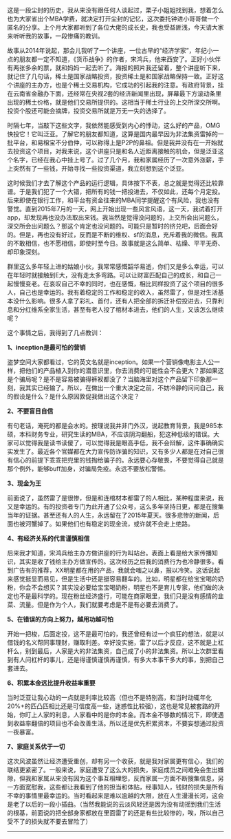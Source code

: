 这是一段尘封的历史，我从来没有跟任何人谈起过，栗子小姐姐找到我，想着怎么也为大家省出个MBA学费，就决定打开尘封的记忆，这次委托钟进小哥哥做一个匿名的分享。上个月大家都听到了各位大佬的成长史，我也受益匪浅，今天请大家来听听我的故事，一段惨痛的教训。

故事从2014年说起，那会儿我听了一个讲座，一位古早的“经济学家”，年纪小一点的朋友都一定不知道，《货币战争》的作者，宋鸿兵，他来西安了。正好小伙伴有两张多余的票，就和妈妈一起去听了。海报的照片我还留着，整个讲座听下来，就记住了几句话，稀土是国家战略投资，投资稀土是和国家战略保持一致。正好这个讲座的主办方，也是个稀土交易机构，它成功的引起我的注意。有政府背景，挂在云南省金融办下面，还经常在央视2套的经济新闻里出现，屏幕最下方滚动条里出现的稀土价格，就是他们交易所提供的。这相当于稀土行业的上交所深交所啊。投资个股还可能会摘牌，投资交易所就是万无一失的选择了。

时隔七年，当敲下这些文字，我依然能感受到内心的悸动，这么好的产品，OMG快投它！它叫泛亚。了解它的朋友都知道，这算是国内最早因为非法集资雷掉的一批平台，和易租宝不分伯仲，可以称得上是P2P的鼻祖。但是我并没有在一开始就去投资这个项目，对我来说，这个讲座只是和名人近距离接触的机会，但是泛亚这个名字，已经在我心中挂上号了。过了几个月，我和家属经历了一次意外涨薪，手上突然有了一些钱，开始寻找一些投资渠道，我立刻想到这个泛亚。

这时候我们才去了解这个产品的运行逻辑，具体按下不表，总之就是觉得还比较靠谱。于是我们犯了一个大错，把所有的钱一把投进去，不仅如此，还每个月定投。后来即使在银行工作，和平台有资金往来的MBA同学提醒这个有风险，我也没有警觉。直到2015年7月的一天，网上开始出现一些风言风语，这一天，我试着打开app，却发现再也没办法取出来钱。我当然是觉得没问题的，上交所会出问题么，深交所会出问题么？那这个肯定也没问题的。可能只是暂时的挤兑吧，后面会好的。但是，再也没有好过，反而是不断的维权、sf的消息，充斥着我的微信。我真的不敢相信，也不愿相信，即使时至今日。故事就是这么简单、枯燥、平平无奇、却印象深刻。

群里这么多年轻上进的姑娘小伙，我常常感慨韶华易逝，你们又是多么幸运，可以在年轻时就接触到E大，没有走太多弯路。可以让财富匹配自己的成长，和自己一起慢慢变老。在哀叹自己不幸的同时，也在感慨，相比同样投资了这个项目的很多人，自己也是幸运的。我有着稳定的工作和稳定的收入，虽然雷了，但是对生活基本没什么影响。很多人拿了彩礼、首付，还有人把全部的拆迁补偿投进去，只靠利息和分红维系全家生活，甚至有老人投了棺材本进去，他们的人生，又该怎么继续呢？

这个事情之后，我得到了几点教训：

**1、inception是最可怕的营销**

盗梦空间大家都看过，它的英文名就是inception。如果一个营销像电影主人公一样，把他们的产品植入到你的潜意识里，你去消费的可能性会不会更大？那如果这是个骗局呢？是不是容易被骗得裤衩都没了？当脑海里对这个产品留下印象那一刻，我其实已经输了。所以，在做出一个重大决定之前，不妨冷静的问问自己，我的假设是什么？是什么原因敦促我做出这个决定？

**2、不要盲目自信**

有句老话，淹死的都是会水的。按理说我并非门外汉，说起教育背景，我是985本硕，本科财务专业，研究生读的MBA，不应该阴沟翻船，犯这种低级的错误。大家可以觉得我是读书读傻了，可以觉得我是眼高手低，我不会辩解，这件事确确实实发生了。最近各个官媒都在大力宣传防诈骗的知识，又有多少人都是在对自己很有信心的前提下乖乖把兜里的钱掏给骗子的。永远要心存敬畏，不要觉得自己就是那个例外，能够buff加身，对骗局免疫。永远不要放松警惕。

**3、现金为王**

前面说了，虽然雷了是很惨，但是和连棺材本都雷了的人相比，某种程度来说，我又是幸运的。有的投资者专门为此开通了公众号，这么多年坚持日更，都是在搜集当年的证据。甚至还有人的人生，永远留在了2015年夏天。很多悲惨的新闻，后面也被河蟹掉了。如果他们也有稳定的现金流，或许就不会走上绝路。

**4、有经济关系的代言谨慎相信**

后来我才知道，宋鸿兵给主办方做讲座的行为叫站台。表面上看是给大家传播知识，其实是收了钱给主办方做宣传的。这次经历之后我的消费行为也冷静很多。看到广告有的推荐，XX明星都在用的产品，我就会嗤之以鼻，报以冷笑。这话说起来感觉挺显而易见，但是生活中还是挺容易翻车的。比如，明星都在给宝宝喝的奶粉，你会不会想买？其实没必要给宝宝喝奶粉，明星也不是育儿专家，他们做的决定也不是最科学的。现在粉丝经济盛行，可能在商家眼里，我们只是没有感情的韭菜、流量。但是作为个人，我们就要考虑是不是有必要去消费了。

**5、在错误的方向上努力，越用功越可怕**

开始一把梭，后面定投，这不是最可怕的，我还曾经有过一个疯狂的想法，就是以借钱的名义帮同事理财，赚取利差。幸好没实施，雷了以后才反应，这不就是上杠杆么，别到最后，人家是大的非法集资，自己成了小的非法集资。所以上次群里看到有人问杠杆的事儿，还是得谨慎谨慎再谨慎，有多大本事干多大的事，别把自己套进去。

**6、积累本金远比提升收益率重要**

当时泛亚让我心动的一点就是利率比较高（但也不是特别高，和当时动辄年化20%+的匹凸匹相比还是可信度高一些，迷惑性比较强），这也是常见被套路的开始，你盯上人家的利息，人家看中的是你的本金。而本金不够数的情况下，即使遇到收益率翻倍的项目也不会改善生活。所以还是优先积累资本，不要妄想通过投资一夜暴富。

**7、家庭关系优于一切**

这次风波虽然让经济遭受重创，却有另一个收获，就是我对家属更有信心，我们的联结更紧密了。一般来说，家庭遭受了这么大的损失，家庭成员之间难免会生出嫌隙，但我和家属从来没有因为这个事互相埋怨，反而家属一方面不断搜集信息，另一方面宽慰我，这些都让我看到了他的担当和体贴，经事知人，钱财的损失是所有不幸的事情里最幸运的。当时看起来是难以逾越的大限，放在人生漫漫长河，这会是老了以后的一段小插曲。（当然我能说的云淡风轻还是因为没有动摇到我们生活的根基，前面说的把全部身家都放在里面雷了的还是有些比较惨的，唉，所以自己受不了的损失就不要去冒险了）

------

